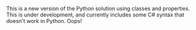 This is a new version of the Python solution using classes and properties. This is under development, and currently includes some C# syntax that doesn't work in Python. Oops!
